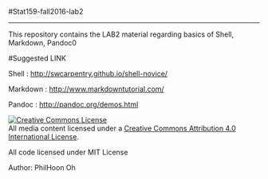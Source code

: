 #Stat159-fall2016-lab2
***

This repository contains the LAB2 material regarding basics of Shell, Markdown, Pandoc0

#Suggested LINK

Shell : http://swcarpentry.github.io/shell-novice/

Markdown : http://www.markdowntutorial.com/

Pandoc : http://pandoc.org/demos.html


<a rel="license" href="http://creativecommons.org/licenses/by/4.0/"><img alt="Creative Commons License" style="border-width:0" src="https://i.creativecommons.org/l/by/4.0/88x31.png" /></a><br />All media content licensed under a <a rel="license" href="http://creativecommons.org/licenses/by/4.0/">Creative Commons Attribution 4.0 International License</a>.

All code licensed under MIT License

Author: PhilHoon Oh

